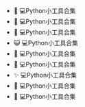 - 👨‍    💻Python小工具合集
- 🏡    💻Python小工具合集
- 🌱    💻Python小工具合集
- 😺    💻Python小工具合集
- 💬    💻Python小工具合集
- 👬    💻Python小工具合集
- ✨    💻Python小工具合集
- 🤔    💻Python小工具合集
- 🐧    💻Python小工具合集
